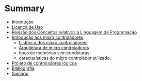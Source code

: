 # Summary

* [Introdução](README.md)
* [Licença de Uso](LICENCA.md)
* [Revisão dos Conceitos relativos a Linguagem de Programação](revisao.md)
* [Introdução aos micro controladores](introdução-aos-micro-controladores.md)
   * [histórico dos micro controladores;](introducaoaosmicrocontroladores\historicodosmicrocontroladores.md)
   * [Arquitetura de micro controladores](.introducaoaosmicrocontroladores/arquiteturademicrocontroladores.md)
   * tipos de memórias semicondutoras;
   * características do micro controlador utilizado.
* [Projeto de controladores lógicos](projeto-de-controladores-lógicos.md)
* [Bibliografia](bibliografia.md)
* [Sumário](SUMMARY.md)

